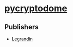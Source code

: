 # [pycryptodome](https://pypi.org/project/pycryptodome)



## Publishers
- [Legrandin](https://pypi.org/user/Legrandin)

